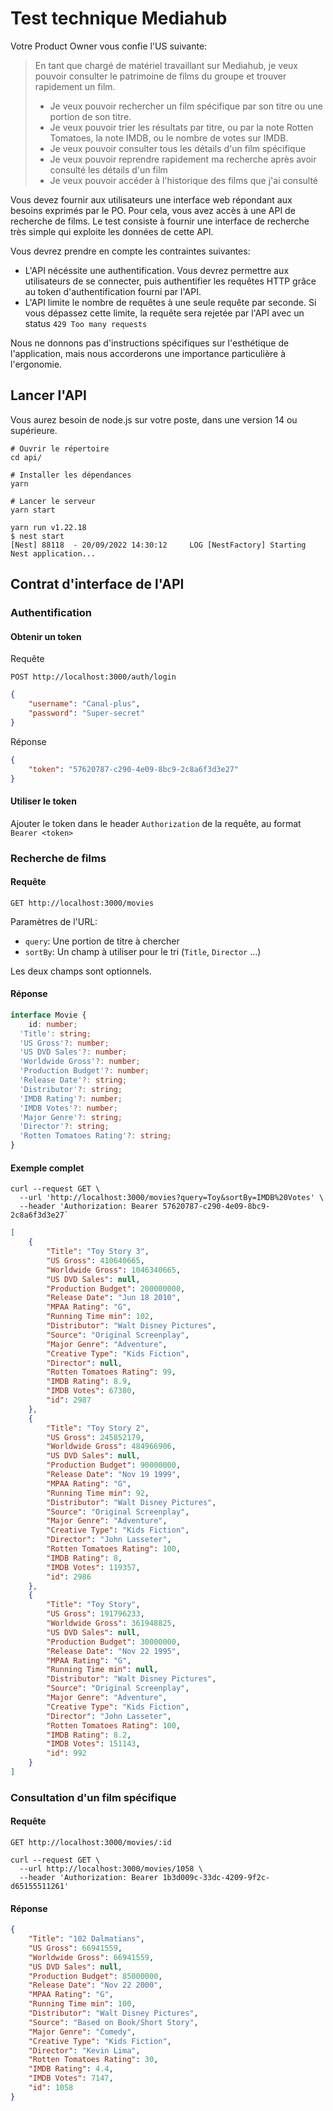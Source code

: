 # Test technique Mediahub

Votre Product Owner vous confie l'US suivante:

> En tant que chargé de matériel travaillant sur Mediahub, je veux pouvoir consulter le patrimoine de films du groupe et trouver rapidement un film.
> - Je veux pouvoir rechercher un film spécifique par son titre ou une portion de son titre.
> - Je veux pouvoir trier les résultats par titre, ou par la note Rotten Tomatoes, la note IMDB, ou le nombre de votes sur IMDB.
> - Je veux pouvoir consulter tous les détails d'un film spécifique
> - Je veux pouvoir reprendre rapidement ma recherche après avoir consulté les détails d'un film
> - Je veux pouvoir accéder à l'historique des films que j'ai consulté

Vous devez fournir aux utilisateurs une interface web répondant aux besoins exprimés par le PO. 
Pour cela, vous avez accès à une API de recherche de films. Le test consiste à fournir une interface de recherche très simple qui exploite les données de cette API.

Vous devrez prendre en compte les contraintes suivantes:

- L'API nécéssite une authentification. Vous devrez permettre aux utilisateurs de se connecter, puis authentifier les requêtes HTTP grâce au token d'authentification fourni par l'API.
- L'API limite le nombre de requêtes à une seule requête par seconde. Si vous dépassez cette limite, la requête sera rejetée par l'API avec un status
`429 Too many requests`

Nous ne donnons pas d'instructions spécifiques sur l'esthétique de l'application, mais nous accorderons une importance particulière à
l'ergonomie.

## Lancer l'API

Vous aurez besoin de node.js sur votre poste, dans une version 14 ou supérieure.

```shell
# Ouvrir le répertoire
cd api/

# Installer les dépendances
yarn

# Lancer le serveur
yarn start
```

```shell
yarn run v1.22.18
$ nest start
[Nest] 88118  - 20/09/2022 14:30:12     LOG [NestFactory] Starting Nest application...
```

## Contrat d'interface de l'API

### Authentification

#### Obtenir un token

Requête

```
POST http://localhost:3000/auth/login
```

```json
{
	"username": "Canal-plus",
	"password": "Super-secret"
}
```

Réponse

```json
{
	"token": "57620787-c290-4e09-8bc9-2c8a6f3d3e27"
}
```

#### Utiliser le token

Ajouter le token dans le header `Authorization` de la requête, au format `Bearer <token>`

### Recherche de films

#### Requête

```
GET http://localhost:3000/movies
```

Paramètres de l'URL:

- `query`: Une portion de titre à chercher
- `sortBy`: Un champ à utiliser pour le tri (`Title`, `Director` ...)

Les deux champs sont optionnels.

#### Réponse

```typescript
interface Movie {
	id: number;
  'Title': string;
  'US Gross'?: number;
  'US DVD Sales'?: number;
  'Worldwide Gross'?: number;
  'Production Budget'?: number;
  'Release Date'?: string;
  'Distributor'?: string;
  'IMDB Rating'?: number;
  'IMDB Votes'?: number;
  'Major Genre'?: string;
  'Director'?: string;
  'Rotten Tomatoes Rating'?: string;
}
```

#### Exemple complet 

```shell
curl --request GET \
  --url 'http://localhost:3000/movies?query=Toy&sortBy=IMDB%20Votes' \
  --header 'Authorization: Bearer 57620787-c290-4e09-8bc9-2c8a6f3d3e27`
```

```json
[
	{
		"Title": "Toy Story 3",
		"US Gross": 410640665,
		"Worldwide Gross": 1046340665,
		"US DVD Sales": null,
		"Production Budget": 200000000,
		"Release Date": "Jun 18 2010",
		"MPAA Rating": "G",
		"Running Time min": 102,
		"Distributor": "Walt Disney Pictures",
		"Source": "Original Screenplay",
		"Major Genre": "Adventure",
		"Creative Type": "Kids Fiction",
		"Director": null,
		"Rotten Tomatoes Rating": 99,
		"IMDB Rating": 8.9,
		"IMDB Votes": 67380,
		"id": 2987
	},
	{
		"Title": "Toy Story 2",
		"US Gross": 245852179,
		"Worldwide Gross": 484966906,
		"US DVD Sales": null,
		"Production Budget": 90000000,
		"Release Date": "Nov 19 1999",
		"MPAA Rating": "G",
		"Running Time min": 92,
		"Distributor": "Walt Disney Pictures",
		"Source": "Original Screenplay",
		"Major Genre": "Adventure",
		"Creative Type": "Kids Fiction",
		"Director": "John Lasseter",
		"Rotten Tomatoes Rating": 100,
		"IMDB Rating": 8,
		"IMDB Votes": 119357,
		"id": 2986
	},
	{
		"Title": "Toy Story",
		"US Gross": 191796233,
		"Worldwide Gross": 361948825,
		"US DVD Sales": null,
		"Production Budget": 30000000,
		"Release Date": "Nov 22 1995",
		"MPAA Rating": "G",
		"Running Time min": null,
		"Distributor": "Walt Disney Pictures",
		"Source": "Original Screenplay",
		"Major Genre": "Adventure",
		"Creative Type": "Kids Fiction",
		"Director": "John Lasseter",
		"Rotten Tomatoes Rating": 100,
		"IMDB Rating": 8.2,
		"IMDB Votes": 151143,
		"id": 992
	}
]
```

### Consultation d'un film spécifique

#### Requête

```
GET http://localhost:3000/movies/:id
```

```shell
curl --request GET \
  --url http://localhost:3000/movies/1058 \
  --header 'Authorization: Bearer 1b3d009c-33dc-4209-9f2c-d65155511261'
```

#### Réponse

```json
{
	"Title": "102 Dalmatians",
	"US Gross": 66941559,
	"Worldwide Gross": 66941559,
	"US DVD Sales": null,
	"Production Budget": 85000000,
	"Release Date": "Nov 22 2000",
	"MPAA Rating": "G",
	"Running Time min": 100,
	"Distributor": "Walt Disney Pictures",
	"Source": "Based on Book/Short Story",
	"Major Genre": "Comedy",
	"Creative Type": "Kids Fiction",
	"Director": "Kevin Lima",
	"Rotten Tomatoes Rating": 30,
	"IMDB Rating": 4.4,
	"IMDB Votes": 7147,
	"id": 1058
}
```

